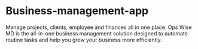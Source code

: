 # Business-management-app
Manage projects, clients, employee and finances all in one place. Ops Wise MD is the all-in-one business management solution designed to automate routine tasks and help you grow your business more efficiently. 
